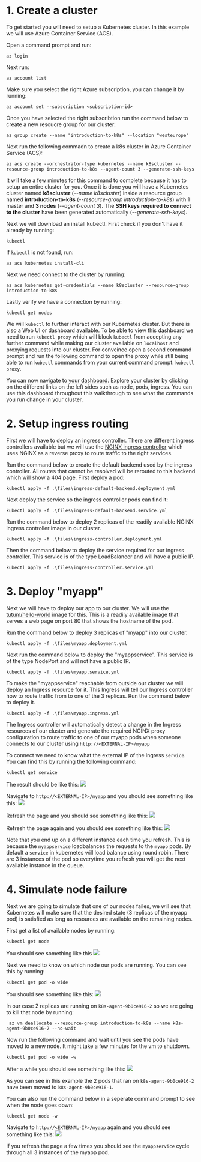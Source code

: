 
# 1. Create a cluster
To get started you will need to setup a Kubernetes cluster. In this example we will use Azure Container Service (ACS).

Open a command prompt and run:
```
az login
```

Next run:
```
az account list
```

Make sure you select the right Azure subscription, you can change it by running:
```
az account set --subscription <subscription-id>
```

Once you have selected the right subscribtion run the command below to create a new resoucre group for our cluster:
```
az group create --name "introduction-to-k8s" --location "westeurope"
```

Next run the following commadn to create a k8s cluster in Azure Container Service (ACS):
```
az acs create --orchestrator-type kubernetes --name k8scluster --resource-group introduction-to-k8s --agent-count 3 --generate-ssh-keys
```

It will take a few minutes for this command to complete because it has to setup an entire cluster for you. Once it is done you will have a Kubernetes cluster named **k8scluster** (*--name k8scluster*) inside a resource group named **introduction-to-k8s** (*--resource-group introduction-to-k8s*) with 1 master and **3 nodes** (*--agent-count 3*). The **SSH keys required to connect to the cluster** have been generated automatically (*--generate-ssh-keys*).

Next we will download an install kubectl. First check if you don't have it already by running:
```
kubectl
```

If ```kubectl``` is not found, run:
```
az acs kubernetes install-cli
```

Next we need connect to the cluster by running:
```
az acs kubernetes get-credentials --name k8scluster --resource-group introduction-to-k8s
```

Lastly verify we have a connection by running:
```
kubectl get nodes
```
We will ```kubectl``` to further interact with our Kubernetes cluster. But there is also a Web UI or dashboard available. To be able to view this dashboard we need to run ```kubectl proxy``` which will block ```kubectl``` from accepting any further command while making our cluster available on ```localhost``` and proxying requests into our cluster. For conveince open a second command prompt and run the following command to open the proxy while still being able to run ```kubectl``` commands from your current command prompt: ```kubectl proxy```.

You can now navigate to [your dashboard](http://localhost:8001/api/v1/proxy/namespaces/kube-system/services/kubernetes-dashboard/#!/cluster?namespace=default). Explore your cluster by clicking on the different links on the left sides such as node, pods, ingress. You can use this dashboard throughout this walkthrough to see what the commands you run change in your cluster.

# 2. Setup ingress routing
First we will have to deploy an ingress controller. There are different ingress controllers available but we will use the [NGINX ingress controller](https://github.com/kubernetes/ingress-nginx) which uses NGINX as a reverse proxy to route traffic to the right services. 

Run the command below to create the default backend used by the ingress controller. All routes that cannot be resolved will be rerouted to this backend which will show a 404 page. First deploy a pod:
```
kubectl apply -f .\files\ingress-default-backend.deployment.yml
```

Next deploy the service so the ingress controller pods can find it:
```
kubectl apply -f .\files\ingress-default-backend.service.yml
```

Run the command below to deploy 2 replicas of the readily available NGINX ingress controller image in our cluster.
```
kubectl apply -f .\files\ingress-controller.deployment.yml
```

Then the command below to deploy the service required for our ingress controller. This service is of the type LoadBalancer and will have a public IP.
```
kubectl apply -f .\files\ingress-controller.service.yml
```

# 3. Deploy "myapp"
Next we will have to deploy our app to our cluster. We will use the [tutum/hello-world](https://hub.docker.com/r/tutum/hello-world/) image for this. This is a readily available image that serves a web page on port 80 that shows the hostname of the pod.  

Run the command below to deploy 3 replicas of "myapp" into our cluster.
```
kubectl apply -f .\files\myapp.deployment.yml
```

Next run the command below to deploy the "myappservice". This service is of the type NodePort and will not have a public IP.
```
kubectl apply -f .\files\myapp.service.yml
```

To make the "myappservice" reachable from outside our cluster we will deploy an Ingress resource for it. This Ingress will tell our Ingress controller how to route traffic from to one of the 3 replicas. Run the command below to deploy it. 
```
kubectl apply -f .\files\myapp.ingress.yml
```

The Ingress controller will automatically detect a change in the Ingress resources of our cluster and generate the required NGINX proxy configuration to route traffic to one of our myapp pods when someone connects to our cluster using ```http://<EXTERNAL-IP>/myapp```

To connect we need to know what the external IP of the ingress ```service```. You can find this by running the following command:
```
kubectl get service
```

The result should be like this:
![](images/kubectl-get-service.png)

Navigate to ```http://<EXTERNAL-IP>/myapp``` and you should see something like this:
![](images/myapp-1.png)

Refresh the page and you should see something like this:
![](images/myapp-2.png)

Refresh the page again and you should see something like this:
![](images/myapp-3.png)

Note that you end up on a different instance each time you refresh. This is because the ```myappservice``` loadbalances the requests to the ```myapp``` pods. By default a ```service``` in kubernetes will load balance using round robin. There are 3 instances of the pod so everytime you refresh you will get the next available instance in the queue.

# 4. Simulate node failure
Next we are going to simulate that one of our nodes failes, we will see that Kubernetes will make sure that the desired state (3 replicas of the myapp pod) is satisfied as long as resources are available on the remaining nodes.

First get a list of available nodes by running:
```
kubectl get node
```

You should see something like this ![](images/kubectl-get-node.png)

Next we need to know on which node our pods are running. You can see this by running:
```
kubectl get pod -o wide
```

You should see something like this: ![](images/kubectl-get-pod.png)

In our case 2 replicas are running on ```k8s-agent-9b0ce916-2``` so we are going to kill that node by running:
```
 az vm deallocate --resource-group introduction-to-k8s --name k8s-agent-9b0ce916-2 --no-wait
```
Now run the following command and wait until you see the pods have moved to a new node. It might take a few minutes for the vm to shutdown.
```
kubectl get pod -o wide -w
```
After a while you should see something like this:
![](images/kubectl-get-pod-2.png)

As you can see in this example the 2 pods that ran on ```k8s-agent-9b0ce916-2``` have been moved to ```k8s-agent-9b0ce916-1```.

You can also run the command below in a seperate command prompt to see when the node goes down:
```
kubectl get node -w
```

Navigate to ```http://<EXTERNAL-IP>/myapp``` again and you should see something like this:
![](images/myapp-1.png)

If you refresh the page a few times you should see the ```myappservice``` cycle through all 3 instances of the myapp pod.